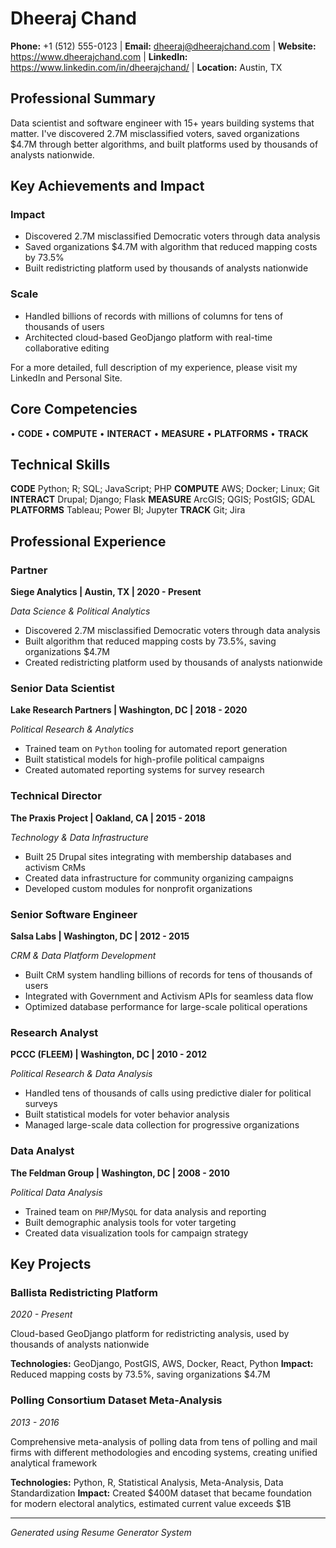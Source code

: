 # Dheeraj Chand

**Phone:** +1 (512) 555-0123 | **Email:** dheeraj@dheerajchand.com | **Website:** https://www.dheerajchand.com | **LinkedIn:** https://www.linkedin.com/in/dheerajchand/ | **Location:** Austin, TX

## Professional Summary

Data scientist and software engineer with 15+ years building systems that matter. I've discovered 2.7M misclassified voters, saved organizations $4.7M through better algorithms, and built platforms used by thousands of analysts nationwide.

## Key Achievements and Impact

### Impact
- Discovered 2.7M misclassified Democratic voters through data analysis
- Saved organizations $4.7M with algorithm that reduced mapping costs by 73.5%
- Built redistricting platform used by thousands of analysts nationwide

### Scale
- Handled billions of records with millions of columns for tens of thousands of users
- Architected cloud-based GeoDjango platform with real-time collaborative editing

For a more detailed, full description of my experience, please visit my LinkedIn and Personal Site.

## Core Competencies

• **CODE**
• **COMPUTE**
• **INTERACT**
• **MEASURE**
• **PLATFORMS**
• **TRACK**

## Technical Skills

**CODE** Python; R; SQL; JavaScript; PHP
**COMPUTE** AWS; Docker; Linux; Git
**INTERACT** Drupal; Django; Flask
**MEASURE** ArcGIS; QGIS; PostGIS; GDAL
**PLATFORMS** Tableau; Power BI; Jupyter
**TRACK** Git; Jira

## Professional Experience

### Partner
**Siege Analytics | Austin, TX | 2020 - Present**

*Data Science & Political Analytics*

- Discovered 2.7M misclassified Democratic voters through data analysis
- Built algorithm that reduced mapping costs by 73.5%, saving organizations $4.7M
- Created redistricting platform used by thousands of analysts nationwide

### Senior Data Scientist
**Lake Research Partners | Washington, DC | 2018 - 2020**

*Political Research & Analytics*

- Trained team on `Python` tooling for automated report generation
- Built statistical models for high-profile political campaigns
- Created automated reporting systems for survey research

### Technical Director
**The Praxis Project | Oakland, CA | 2015 - 2018**

*Technology & Data Infrastructure*

- Built 25 Drupal sites integrating with membership databases and activism C`R`Ms
- Created data infrastructure for community organizing campaigns
- Developed custom modules for nonprofit organizations

### Senior Software Engineer
**Salsa Labs | Washington, DC | 2012 - 2015**

*CRM & Data Platform Development*

- Built C`R`M system handling billions of records for tens of thousands of users
- Integrated with Government and Activism APIs for seamless data flow
- Optimized database performance for large-scale political operations

### Research Analyst
**PCCC (FLEEM) | Washington, DC | 2010 - 2012**

*Political Research & Data Analysis*

- Handled tens of thousands of calls using predictive dialer for political surveys
- Built statistical models for voter behavior analysis
- Managed large-scale data collection for progressive organizations

### Data Analyst
**The Feldman Group | Washington, DC | 2008 - 2010**

*Political Data Analysis*

- Trained team on `PHP`/My`SQL` for data analysis and reporting
- Built demographic analysis tools for voter targeting
- Created data visualization tools for campaign strategy

## Key Projects

### Ballista Redistricting Platform
*2020 - Present*

Cloud-based GeoDjango platform for redistricting analysis, used by thousands of analysts nationwide

**Technologies:** GeoDjango, PostGIS, AWS, Docker, React, Python
**Impact:** Reduced mapping costs by 73.5%, saving organizations $4.7M

### Polling Consortium Dataset Meta-Analysis
*2013 - 2016*

Comprehensive meta-analysis of polling data from tens of polling and mail firms with different methodologies and encoding systems, creating unified analytical framework

**Technologies:** Python, R, Statistical Analysis, Meta-Analysis, Data Standardization
**Impact:** Created $400M dataset that became foundation for modern electoral analytics, estimated current value exceeds $1B

---

*Generated using Resume Generator System*